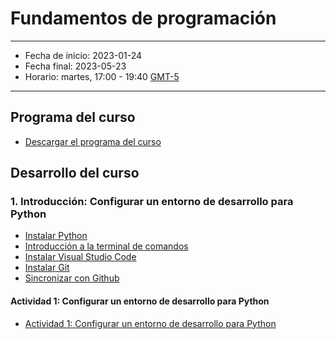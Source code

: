 # Fundamentos de programación

---

- Fecha de inicio: 2023-01-24
- Fecha final: 2023-05-23
- Horario: martes, 17:00 - 19:40 [GMT-5](https://hora.mx/GMT-5)

---

## Programa del curso

- [Descargar el programa del curso](https://drive.google.com/file/d/1AyzRp0SmcHGU20aGteHM4f1W2GVYnBvH/view?usp=share_link)

## Desarrollo del curso

### 1. Introducción: Configurar un entorno de desarrollo para Python

- [Instalar Python](tutoriales/1.instalarPython.md)
- [Introducción a la terminal de comandos](tutoriales/2.terminal.md)
- [Instalar Visual Studio Code](tutoriales/3.instalarVSCode.md)
- [Instalar Git](tutoriales/4.Git.md)
- [Sincronizar con Github](tutoriales/5.Github.md)

#### Actividad 1: Configurar un entorno de desarrollo para Python

- [Actividad 1: Configurar un entorno de desarrollo para Python](actividades/1.configuracion.md)

